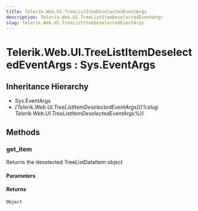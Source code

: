 ```yaml
---
title: Telerik.Web.UI.TreeListItemDeselectedEventArgs
description: Telerik.Web.UI.TreeListItemDeselectedEventArgs
slug: Telerik.Web.UI.TreeListItemDeselectedEventArgs
---
```


# Telerik.Web.UI.TreeListItemDeselectedEventArgs : Sys.EventArgs

## Inheritance Hierarchy

* Sys.EventArgs
* *[Telerik.Web.UI.TreeListItemDeselectedEventArgs]({%slug Telerik.Web.UI.TreeListItemDeselectedEventArgs%})*


## Methods

### get_item

Returns the deselected TreeListDataItem object  

#### Parameters

#### Returns

`Object`


